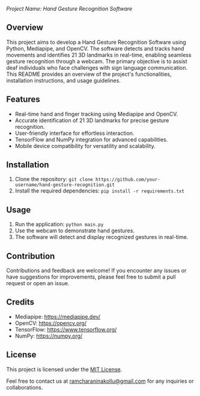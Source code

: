 *Project Name: Hand Gesture Recognition Software*

## Overview
This project aims to develop a Hand Gesture Recognition Software using Python, Mediapipe, and OpenCV. The software detects and tracks hand movements and identifies 21 3D landmarks in real-time, enabling seamless gesture recognition through a webcam. The primary objective is to assist deaf individuals who face challenges with sign language communication. This README provides an overview of the project's functionalities, installation instructions, and usage guidelines.

## Features
- Real-time hand and finger tracking using Mediapipe and OpenCV.
- Accurate identification of 21 3D landmarks for precise gesture recognition.
- User-friendly interface for effortless interaction.
- TensorFlow and NumPy integration for advanced capabilities.
- Mobile device compatibility for versatility and scalability.

## Installation
1. Clone the repository: `git clone https://github.com/your-username/hand-gesture-recognition.git`
2. Install the required dependencies: `pip install -r requirements.txt`

## Usage
1. Run the application: `python main.py`
2. Use the webcam to demonstrate hand gestures.
3. The software will detect and display recognized gestures in real-time.

## Contribution
Contributions and feedback are welcome! If you encounter any issues or have suggestions for improvements, please feel free to submit a pull request or open an issue.

## Credits
- Mediapipe: https://mediapipe.dev/
- OpenCV: https://opencv.org/
- TensorFlow: https://www.tensorflow.org/
- NumPy: https://numpy.org/

## License
This project is licensed under the [MIT License](LICENSE).

Feel free to contact us at [ramcharaninakollu@gmail.com](mailto:ramcharaninakollu@gmail.com) for any inquiries or collaborations.
